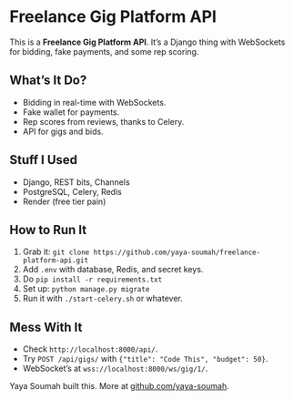 # Freelance Gig Platform API

This is a **Freelance Gig Platform API**. It’s a Django thing with WebSockets for bidding, fake payments, and some rep scoring.

## What’s It Do?
- Bidding in real-time with WebSockets.
- Fake wallet for payments.
- Rep scores from reviews, thanks to Celery.
- API for gigs and bids.

## Stuff I Used
- Django, REST bits, Channels
- PostgreSQL, Celery, Redis
- Render (free tier pain)

## How to Run It
1. Grab it: `git clone https://github.com/yaya-soumah/freelance-platform-api.git`
2. Add `.env` with database, Redis, and secret keys.
3. Do `pip install -r requirements.txt`
4. Set up: `python manage.py migrate`
5. Run it with `./start-celery.sh` or whatever.

## Mess With It
- Check `http://localhost:8000/api/`.
- Try `POST /api/gigs/` with `{"title": "Code This", "budget": 50}`.
- WebSocket’s at `wss://localhost:8000/ws/gig/1/`.

Yaya Soumah built this. More at [github.com/yaya-soumah](https://github.com/yaya-soumah).